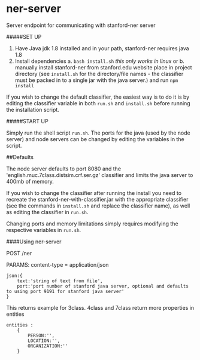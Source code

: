 # ner-server
Server endpoint for communicating with stanford-ner server

#####SET UP
1. Have Java jdk 1.8 installed and in your path, stanford-ner requires java 1.8
2. Install dependencies
	 a. `bash install.sh` *this only works in linux*
	or
	 b. manually install stanford-ner from stanford.edu website place in project directory (see `install.sh` for the directory/file names - the classifier must be packed in to a single jar with the java server.)
		and run `npm install`


If you wish to change the default classifier, the easiest way is to do it is by editing the classifier variable in both `run.sh` and `install.sh` before running the installation script.

#####START UP

Simply run the shell script `run.sh`. The ports for the java (used by the node server) and node servers can be changed by editing the variables in the script.

##Defaults

The node server defaults to port 8080 and the 'english.muc.7class.distsim.crf.ser.gz' classifier and limits the java server to 400mb of memory.

If you wish to change the classifier after running the install you need to recreate the stanford-ner-with-classifier.jar with the appropriate classifier (see the commands in `install.sh` and replace the classifier name), as well as editing the classifier in `run.sh`.

Changing ports and memory limitations simply requires modifying the respective variables in `run.sh`.



####Using ner-server

POST /ner

PARAMS:
content-type = application/json
 
	json:{
		text:'string of text from file',				
		port:'port number of stanford java server, optional and defaults to using port 9191 for stanford java server'
	}		
	
This returns
example for 3class. 4class and 7class return more properties in entities

	entities :
		{	
			PERSON:'',
			LOCATION:'',
			ORGANIZATION:''
		}


